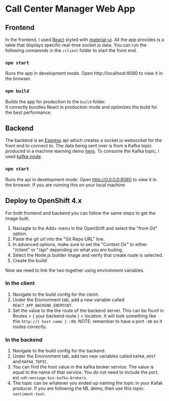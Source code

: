 # Call Center Manager Web App

## Frontend
In the frontend, I used [React](https://reactjs.org/docs/create-a-new-react-app.html) styled with [material-ui](https://material-ui.com/).
All the app provides is a table that displays specific real-time socket.io data.
You can run the following comamnds in the `/client` folder to start the front end.

### `npm start`
Runs the app in development mode.
Open http://localhost:8080 to view it in the browser.

### `npm build`

Builds the app for production to the `build` folder.\
It correctly bundles React in production mode and optimizes the build for the best performance.

## Backend
The backend is an [Express](https://expressjs.com/) api which creates a socket.io websocket for the front end to connect to.
The data being sent over is from a Kafka topic produced in a machine learning demo [here](https://github.com/Gkrumbach07/docker-py-kaldi-asr).
To consume the Kafka topic, I used [kafka-node](https://www.npmjs.com/package/kafka-node).

### `npm start`
Runs the api in development mode.
Open http://0.0.0.0:8080 to view it in the browser.
If you are running this on your local machine

## Deploy to OpenShift 4.x
For both frontend and backend you can follow the same steps to get the image built.
1. Naviagte to the Add+ menu in the OpenShift and select the "from Git" option.
2. Paste the git url into the "Git Repo URL" line.
3. In advanced options, make sure to set the "Context Dir" to either "/client" or "/api" depending on what you are builing.
4. Select the Node.js builder image and verify that create route is selected.
5. Create the build!

Now we need to link the two together using environment variables.
### In the client
1. Navigate to the build config for the cleint.
2. Under the Environment tab, add a new variable called `REACT_APP_BACKEND_ENDPOINT`.
3. Set the value to the the route of the backend server. This can be founf in Routes > { your backend route } > location.
It will look something like this `http://{ host name } :80`. NOTE: remember to have a port `:80` so it routes correctly.

### In the backend
1. Navigate to the build config for the backend.
2. Under the Environment tab, add two new variables called `KAFKA_HOST` and `KAFKA_TOPIC`.
3. You can find the host value in the kafka broker service. The value is equal to the name of that service. You do not need to include the port. ex) `odh-message-bus-kafka-brokers`.
4. The topic can be whatever you ended up naming the topic in your Kafak producer. If you are following the ML demo, then use this topic: `sentiment-text`.
